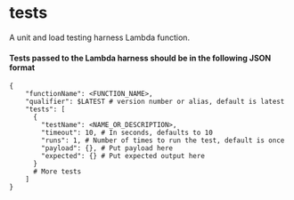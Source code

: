 # tests
A unit and load testing harness Lambda function.

#### Tests passed to the Lambda harness should be in the following JSON format
```
{
    "functionName": <FUNCTION_NAME>,
    "qualifier": $LATEST # version number or alias, default is latest
    "tests": [
      {
        "testName": <NAME_OR_DESCRIPTION>,
        "timeout": 10, # In seconds, defaults to 10
        "runs": 1, # Number of times to run the test, default is once
        "payload": {}, # Put payload here
        "expected": {} # Put expected output here
      }
      # More tests
    ]
}
```
